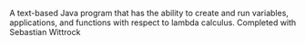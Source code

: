 A text-based Java program that has the ability to create and run variables, applications, and functions with respect to lambda calculus. Completed with Sebastian Wittrock
